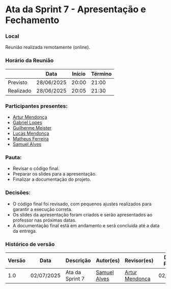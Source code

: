# Ata da Sprint 7 - Apresentação e Fechamento

### Local
Reunião realizada remotamente (online).

### Horário da Reunião

|          | Data       | Início| Término |
|----------|------------|-------|---------|
| Previsto | 28/06/2025 | 20:00 | 21:00   |
| Realizado| 28/06/2025 | 20:05 | 21:30   |

### Participantes presentes:
- [Artur Mendonça](https://github.com/ArtyMend07)
- [Gabriel Lopes](https://github.com/BrzGab)
- [Guilherme Meister](https://github.com/gmeister18)
- [Lucas Mendonça](https://github.com/lucasarruda9)
- [Matheus Ferreira](https://github.com/matferreira1)
- [Samuel Alves](https://github.com/samuelalvess)

### Pauta:
- Revisar o código final.
- Preparar os slides para a apresentação.
- Finalizar a documentação do projeto.

### Decisões:
- O código final foi revisado, com pequenos ajustes realizados para garantir a execução correta.
- Os slides da apresentação foram criados e serão apresentados ao professor nas próximas datas.
- A documentação final está em andamento e será concluída até a data da entrega.

### Histórico de versão
Versão  | Data | Descrição | Autor(es) | Revisor(es) | Data da Revisão
-------- | ------ | -------- | ---------- | ----------- | ---------------
1.0 | 02/07/2025 | Ata da Sprint 7 | [Samuel Alves](https://github.com/samuelalvess) | [Artur Mendonça](https://github.com/ArtyMend07) | 02/07/2025
